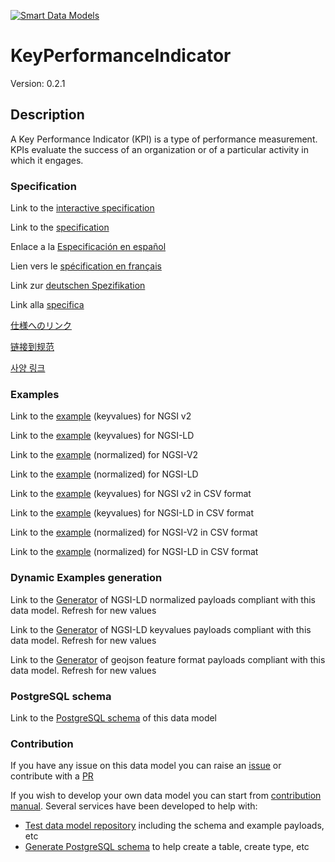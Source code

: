 [![Smart Data Models](https://smartdatamodels.org/wp-content/uploads/2022/01/SmartDataModels_logo.png "Logo")](https://smartdatamodels.org)
# KeyPerformanceIndicator
Version: 0.2.1

## Description 

A Key Performance Indicator (KPI) is a type of performance measurement. KPIs evaluate the success of an organization or of a particular activity in which it engages.
### Specification

Link to the [interactive specification](https://swagger.lab.fiware.org/?url=https://smart-data-models.github.io/dataModel.KeyPerformanceIndicator/KeyPerformanceIndicator/swagger.yaml)

Link to the [specification](https://github.com/smart-data-models/dataModel.KeyPerformanceIndicator/blob/master/KeyPerformanceIndicator/doc/spec.md)

Enlace a la [Especificación en español](https://github.com/smart-data-models/dataModel.KeyPerformanceIndicator/blob/master/KeyPerformanceIndicator/doc/spec_ES.md)

Lien vers le [spécification en français](https://github.com/smart-data-models/dataModel.KeyPerformanceIndicator/blob/master/KeyPerformanceIndicator/doc/spec_FR.md)

Link zur [deutschen Spezifikation](https://github.com/smart-data-models/dataModel.KeyPerformanceIndicator/blob/master/KeyPerformanceIndicator/doc/spec_DE.md)

Link alla [specifica](https://github.com/smart-data-models/dataModel.KeyPerformanceIndicator/blob/master/KeyPerformanceIndicator/doc/spec_IT.md)

[仕様へのリンク](https://github.com/smart-data-models/dataModel.KeyPerformanceIndicator/blob/master/KeyPerformanceIndicator/doc/spec_JA.md)

[链接到规范](https://github.com/smart-data-models/dataModel.KeyPerformanceIndicator/blob/master/KeyPerformanceIndicator/doc/spec_ZH.md)

[사양 링크](https://github.com/smart-data-models/dataModel.KeyPerformanceIndicator/blob/master/KeyPerformanceIndicator/doc/spec_KO.md)
### Examples

Link to the [example](https://smart-data-models.github.io/dataModel.KeyPerformanceIndicator/KeyPerformanceIndicator/examples/example.json) (keyvalues) for NGSI v2

Link to the [example](https://smart-data-models.github.io/dataModel.KeyPerformanceIndicator/KeyPerformanceIndicator/examples/example.jsonld) (keyvalues) for NGSI-LD

Link to the [example](https://smart-data-models.github.io/dataModel.KeyPerformanceIndicator/KeyPerformanceIndicator/examples/example-normalized.json) (normalized) for NGSI-V2

Link to the [example](https://smart-data-models.github.io/dataModel.KeyPerformanceIndicator/KeyPerformanceIndicator/examples/example-normalized.jsonld) (normalized) for NGSI-LD

Link to the [example](https://github.com/smart-data-models/dataModel.KeyPerformanceIndicator/blob/master/KeyPerformanceIndicator/examples/example.json.csv) (keyvalues) for NGSI v2 in CSV format

Link to the [example](https://github.com/smart-data-models/dataModel.KeyPerformanceIndicator/blob/master/KeyPerformanceIndicator/examples/example.jsonld.csv) (keyvalues) for NGSI-LD in CSV format

Link to the [example](https://github.com/smart-data-models/dataModel.KeyPerformanceIndicator/blob/master/KeyPerformanceIndicator/examples/example-normalized.json.csv) (normalized) for NGSI-V2 in CSV format

Link to the [example](https://github.com/smart-data-models/dataModel.KeyPerformanceIndicator/blob/master/KeyPerformanceIndicator/examples/example-normalized.jsonld.csv) (normalized) for NGSI-LD in CSV format
### Dynamic Examples generation

Link to the [Generator](https://smartdatamodels.org/extra/ngsi-ld_generator.php?schemaUrl=https://raw.githubusercontent.com/smart-data-models/dataModel.KeyPerformanceIndicator/master/KeyPerformanceIndicator/schema.json&email=info@smartdatamodels.org) of NGSI-LD normalized payloads compliant with this data model. Refresh for new values

Link to the [Generator](https://smartdatamodels.org/extra/ngsi-ld_generator_keyvalues.php?schemaUrl=https://raw.githubusercontent.com/smart-data-models/dataModel.KeyPerformanceIndicator/master/KeyPerformanceIndicator/schema.json&email=info@smartdatamodels.org) of NGSI-LD keyvalues payloads compliant with this data model. Refresh for new values

Link to the [Generator](https://smartdatamodels.org/extra/geojson_features_generator.php?schemaUrl=https://raw.githubusercontent.com/smart-data-models/dataModel.KeyPerformanceIndicator/master/KeyPerformanceIndicator/schema.json&email=info@smartdatamodels.org) of geojson feature format payloads compliant with this data model. Refresh for new values
### PostgreSQL schema

Link to the [PostgreSQL schema](https://github.com/smart-data-models/dataModel.KeyPerformanceIndicator/blob/master/KeyPerformanceIndicator/schema.sql) of this data model
### Contribution

 If you have any issue on this data model you can raise an [issue](https://github.com/smart-data-models/dataModel.KeyPerformanceIndicator/issues)  or contribute with a [PR](https://github.com/smart-data-models/dataModel.KeyPerformanceIndicator/pulls)

 If you wish to develop your own data model you can start from [contribution manual](https://bit.ly/contribution_manual). Several services have been developed to help with: 
 - [Test data model repository](https://smartdatamodels.org/index.php/data-models-contribution-api/) including the schema and example payloads, etc
 - [Generate PostgreSQL schema](https://smartdatamodels.org/index.php/sql-service/) to help create a table, create type, etc